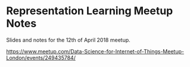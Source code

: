 # Representation Learning Meetup Notes

Slides and notes for the 12th of April 2018 meetup.

https://www.meetup.com/Data-Science-for-Internet-of-Things-Meetup-London/events/249435784/
